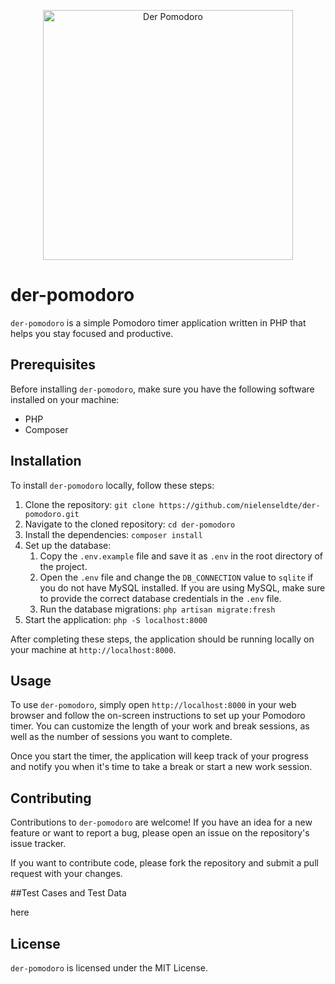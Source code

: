 <p align="center"><a href="https://der-pomodoro.work" target="_blank"><img src="https://github.com/otrsw/der-pomodoro-main/blob/master/public/logo/logo.png" width="400" alt="Der Pomodoro"></a></p>


# der-pomodoro

`der-pomodoro` is a simple Pomodoro timer application written in PHP that helps you stay focused and productive.

## Prerequisites

Before installing `der-pomodoro`, make sure you have the following software installed on your machine:

- PHP
- Composer

## Installation

To install `der-pomodoro` locally, follow these steps:

1. Clone the repository: `git clone https://github.com/nielenseldte/der-pomodoro.git`
2. Navigate to the cloned repository: `cd der-pomodoro`
3. Install the dependencies: `composer install`
4. Set up the database:
    1. Copy the `.env.example` file and save it as `.env` in the root directory of the project.
    2. Open the `.env` file and change the `DB_CONNECTION` value to `sqlite` if you do not have MySQL installed. If you are using MySQL, make sure to provide the correct database credentials in the `.env` file.
    3. Run the database migrations: `php artisan migrate:fresh`
5. Start the application: `php -S localhost:8000`

After completing these steps, the application should be running locally on your machine at `http://localhost:8000`.

## Usage

To use `der-pomodoro`, simply open `http://localhost:8000` in your web browser and follow the on-screen instructions to set up your Pomodoro timer. You can customize the length of your work and break sessions, as well as the number of sessions you want to complete.

Once you start the timer, the application will keep track of your progress and notify you when it's time to take a break or start a new work session.

## Contributing

Contributions to `der-pomodoro` are welcome! If you have an idea for a new feature or want to report a bug, please open an issue on the repository's issue tracker.

If you want to contribute code, please fork the repository and submit a pull request with your changes.

##Test Cases and Test Data

here

## License

`der-pomodoro` is licensed under the MIT License.
